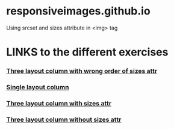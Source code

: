 # responsiveimages.github.io
Using srcset and sizes attribute in &lt;img> tag


# LINKS to the different exercises
  ### [Three layout column with wrong order of sizes attr](https://viricruz.github.io/responsiveimages.github.io/sizeswithnoorder.html)
  ### [Single layout column](https://viricruz.github.io/responsiveimages.github.io/onecolumn.html)
  ### [Three layout column with sizes attr](https://viricruz.github.io/responsiveimages.github.io/withsizes.html)
  ### [Three layout column without sizes attr](https://viricruz.github.io/responsiveimages.github.io/nosizes.html)
    
